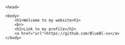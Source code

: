 <!--validator.w3.org-->
<!--https://jigsaw.w3.org/css-validator/-->

<html lang = "en">
 
    <head>
   <meta charset="utf-8">
   <title>BlueBl_xx's Website</title>
    </head>

    <body>
        <h1>Welcome to my website<h1>
        <br>
        <h2>Link to my profile</h2>
        <a href="url">https://github.com/BlueBl-xx</a>
    </body>
</html>
